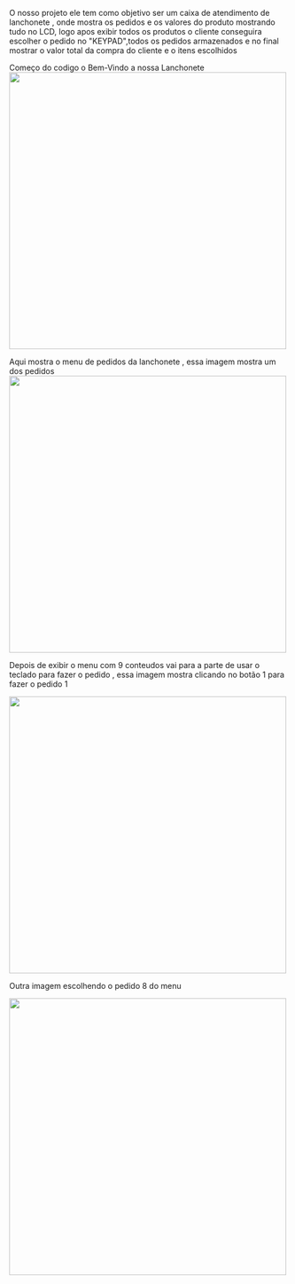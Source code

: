 O nosso projeto ele tem como objetivo ser um caixa de atendimento de lanchonete , onde mostra os pedidos e os valores do produto mostrando tudo no LCD, logo apos exibir todos os produtos o cliente conseguira escolher o pedido no "KEYPAD",todos os pedidos armazenados e no final mostrar o valor total da compra do cliente e o itens escolhidos 

Começo do codigo o Bem-Vindo a nossa Lanchonete
<image src = "1_AS.png" height="500">

Aqui mostra o menu de pedidos da lanchonete , essa imagem mostra um dos pedidos 
<image src = "2_AS.png" height="500">

Depois de exibir o menu com 9 conteudos vai para a parte de usar o teclado para fazer o pedido , essa imagem mostra clicando no botão 1 para fazer o pedido 1

<image src = "3_AS.png" height="500">

Outra imagem escolhendo o pedido 8 do menu 

<image src = "4_AS.png" height="500">

